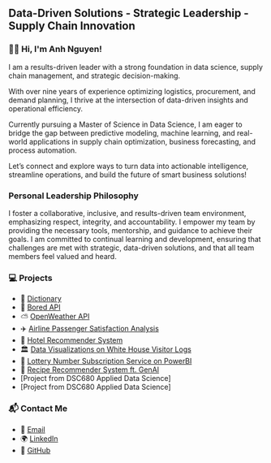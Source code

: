 ## Data-Driven Solutions - Strategic Leadership - Supply Chain Innovation

### 👋🏼 Hi, I'm Anh Nguyen!
I am a results-driven leader with a strong foundation in data science, supply chain management, and strategic decision-making.

With over nine years of experience optimizing logistics, procurement, and demand planning, I thrive at the intersection of data-driven insights and operational efficiency.

Currently pursuing a Master of Science in Data Science, I am eager to bridge the gap between predictive modeling, machine learning, and real-world applications in supply chain optimization, business forecasting, and process automation.

Let’s connect and explore ways to turn data into actionable intelligence, streamline operations, and build the future of smart business solutions!

### Personal Leadership Philosophy
I foster a collaborative, inclusive, and results-driven team environment, emphasizing respect, integrity, and accountability.
I empower my team by providing the necessary tools, mentorship, and guidance to achieve their goals.
I am committed to continual learning and development, ensuring that challenges are met with strategic, data-driven solutions, and that all team members feel valued and heard.

### 💻 Projects
- 📖 [Dictionary](https://github.com/anh-h-nguyen/dictionary)
- 🥱 [Bored API](https://github.com/anh-h-nguyen/bored-api.git)
- ⛅ [OpenWeather API](https://github.com/anh-h-nguyen/open-weather-api.git)
- ✈️ [Airline Passenger Satisfaction Analysis](https://github.com/anh-h-nguyen/airline-passenger-satisfaction-analysis)
- 🏨 [Hotel Recommender System](https://github.com/anh-h-nguyen/hotel-recommender-system)
- 🏛️ [Data Visualizations on White House Visitor Logs](https://github.com/anh-h-nguyen/white-house-visitor-logs.git)
- 🎰 [Lottery Number Subscription Service on PowerBI](https://github.com/anh-h-nguyen/lottery_number_subscription_service.git)
- 🥘 [Recipe Recommender System ft. GenAI](https://github.com/anh-h-nguyen/recipe_recommender_system_ft_genai.git)
- [Project from DSC680 Applied Data Science]
- [Project from DSC680 Applied Data Science]

### 📬 Contact Me
- 📧 [Email](mailto:anhnguyen824@gmail.com)  
- 🌍 [LinkedIn](https://linkedin.com/in/anhnguyen824)  
- 🐙 [GitHub](https://github.com/anh-h-nguyen) 
